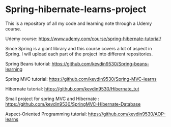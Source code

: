# Spring-hibernate-learns-project
This is a repository of all my code and learning note through a Udemy course. 

Udemy course: https://www.udemy.com/course/spring-hibernate-tutorial/

Since Spring is a giant library and this course covers a lot of aspect in Spring. I will upload each part of the project into different repositories.

Spring Beans tutorial: https://github.com/kevdin9530/Spring-beans-learning

Spring MVC tutorial: https://github.com/kevdin9530/Spring-MVC-learns

Hibernate tutorial: https://github.com/kevdin9530/Hibernate_tut

Small project for spring MVC and Hibernate : https://github.com/kevdin9530/SpringMVC-Hibernate-Database

Aspect-Oriented Programming tutorial: https://github.com/kevdin9530/AOP-learns

